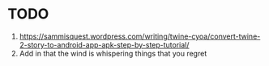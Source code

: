 # TODO
1. https://sammisquest.wordpress.com/writing/twine-cyoa/convert-twine-2-story-to-android-app-apk-step-by-step-tutorial/
2. Add in that the wind is whispering things that you regret
